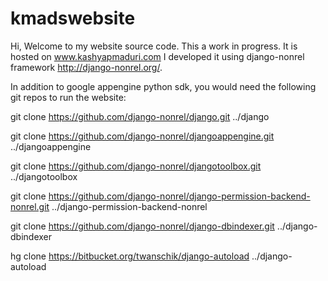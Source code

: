 kmadswebsite
============

Hi, Welcome to my website source code. This a work in progress. It is hosted on www.kashyapmaduri.com
I developed it using django-nonrel framework <http://django-nonrel.org/>.

In addition to google appengine python sdk, you would need the following git repos to run the website:

git clone https://github.com/django-nonrel/django.git ../django

git clone https://github.com/django-nonrel/djangoappengine.git ../djangoappengine

git clone https://github.com/django-nonrel/djangotoolbox.git ../djangotoolbox

git clone https://github.com/django-nonrel/django-permission-backend-nonrel.git ../django-permission-backend-nonrel

git clone https://github.com/django-nonrel/django-dbindexer.git ../django-dbindexer

hg clone https://bitbucket.org/twanschik/django-autoload ../django-autoload

